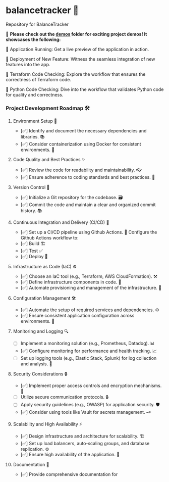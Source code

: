 # balancetracker 💸
Repository for BalanceTracker

📂 **Please check out the [demos](https://github.com/nikoremi97/balancetracker/tree/main/demos) folder for exciting project demos! It showcases the following:**

🚀 Application Running: Get a live preview of the application in action.

🎉 Deployment of New Feature: Witness the seamless integration of new features into the app.

🧪 Terraform Code Checking: Explore the workflow that ensures the correctness of Terraform code.

🐍 Python Code Checking: Dive into the workflow that validates Python code for quality and correctness.

### Project Development Roadmap 🛠️

1. Environment Setup 🌱
   - [✅] Identify and document the necessary dependencies and libraries. 📚
   - [✅] Consider containerization using Docker for consistent environments. 🐳

2. Code Quality and Best Practices ✨
   - [✅] Review the code for readability and maintainability. 👓
   - [✅] Ensure adherence to coding standards and best practices. 📝

3. Version Control 📜
   - [✅] Initialize a Git repository for the codebase. 🗃️
   - [✅] Commit the code and maintain a clear and organized commit history. 📚

4. Continuous Integration and Delivery (CI/CD) 🚀
   - [✅] Set up a CI/CD pipeline using Github Actions. 🔄
   Configure the Github Actions workflow to:
    - [✅] Build 🏗️
    - [✅] Test ✅
    - [✅] Deploy 🚀

5. Infrastructure as Code (IaC) ⚙️
   - [✅] Choose an IaC tool (e.g., Terraform, AWS CloudFormation). ⚒️
   - [✅] Define infrastructure components in code. 🏢
   - [✅] Automate provisioning and management of the infrastructure. 🤖

6. Configuration Management 🛠️
   - [✅] Automate the setup of required services and dependencies. ⚙️
   - [✅] Ensure consistent application configuration across environments. 🔄

7. Monitoring and Logging 🔍
   - [ ] Implement a monitoring solution (e.g., Prometheus, Datadog). 📊
   - [✅] Configure monitoring for performance and health tracking. 📈
   - [ ] Set up logging tools (e.g., Elastic Stack, Splunk) for log collection and analysis. 📝

8. Security Considerations 🔒
   - [✅] Implement proper access controls and encryption mechanisms. 🔐
   - [ ] Utilize secure communication protocols. 🔒
   - [ ] Apply security guidelines (e.g., OWASP) for application security. 🛡️
   - [✅] Consider using tools like Vault for secrets management. 🗝️

9. Scalability and High Availability ⚡
   - [✅] Design infrastructure and architecture for scalability. 🏗️
   - [✅] Set up load balancers, auto-scaling groups, and database replication. ⚙️
   - [✅] Ensure high availability of the application. 🌟

10. Documentation 📖
    - [✅] Provide comprehensive documentation for